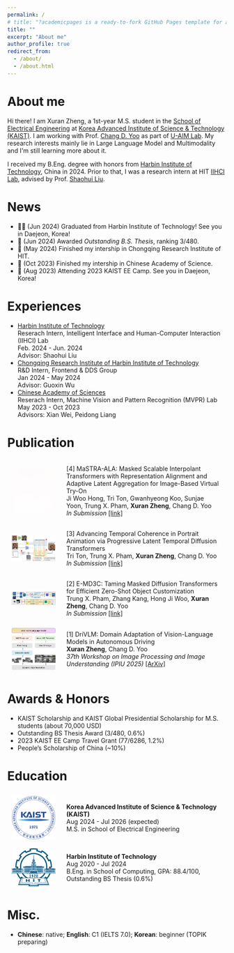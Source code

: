 ```yaml
---
permalink: /
# title: "?academicpages is a ready-to-fork GitHub Pages template for academic personal websites"
title: ""
excerpt: "About me"
author_profile: true
redirect_from:
  - /about/
  - /about.html
---
```


# About me

Hi there! I am Xuran Zheng, a 1st-year M.S. student in the [School of Electrical Engineering](https://ee.kaist.ac.kr/en/) at [Korea Advanced Institute of Science & Technology (KAIST)](https://www.kaist.ac.kr/en/). I am working with Prof. [Chang D. Yoo](http://sanctusfactory.com/family.php) as part of [U-AIM Lab](http://sanctusfactory.com/u-aim/). My research interests mainly lie in Large Language Model and Multimodality and I'm still learning more about it.

<!-- In particular, I leverage HCI and AI techniques to comprehend video content and build interactive technologies that empower users to <strong>create and consume video content</strong> more effectively. -->

I received my B.Eng. degree with honors from [Harbin Institute of Technology](http://en.hit.edu.cn/), China in 2024. Prior to that, I was a research intern at HIT [IIHCI Lab](https://computing.hit.edu.cn/2018/1126/c11289a218424/page.htm), advised by Prof. [Shaohui Liu](https://scholar.google.com/citations?user=mpwos7UAAAAJ&hl=en).

# News

- 👩‍💼 (Jun 2024) Graduated from Harbin Institute of Technology! See you in Daejeon, Korea!<br>
- 📝 (Jun 2024) Awarded <i>Outstanding B.S. Thesis</i>, ranking 3/480.<br>
- 📝 (May 2024) Finished my intership in Chongqing Research Institute of HIT.<br>
- 📝 (Oct 2023) Finished my intership in Chinese Academy of Science.<br>
- 🛫 (Aug 2023) Attending 2023 KAIST EE Camp. See you in Daejeon, Korea!<br>

# Experiences

<ul class="list-item wrapper">
  <li>
    <a href="http://en.hit.edu.cn/">Harbin Institute of Technology</a> <br>
    Reserach Intern, Intelligent Interface and Human-Computer Interaction (IIHCI) Lab <br>
    Feb. 2024 - Jun. 2024 <br>
    Advisor: Shaohui Liu
  </li>
  <li>
    <a href="https://cri.hit.edu.cn/main.htm">Chongqing Research Institute of Harbin Institute of Technology</a> <br>
    R&amp;D Intern, Frontend &amp; DDS Group <br>
    Jan 2024 - May 2024 <br>
    Advisor: Guoxin Wu
  </li>
  <li>
    <a href="https://english.cas.cn/">Chinese Academy of Sciences</a> <br>
    Reserach Intern, Machine Vision and Pattern Recognition (MVPR) Lab <br>
    May 2023 - Oct 2023 <br>
    Advisors: Xian Wei, Peidong Liang
  </li>
</ul>

<style>
.flex-container {
  display: flex;
  align-items: center;
}

.flex-container > div {
  margin: 10px;
  padding:5px;
  align-items: flex-start;
}

.flex-container img {
      max-width: 20%; /* 设置图片最大宽度，根据需要进行调整 */
      margin: 10px;
      /* margin-left: 20px; 图片右边距，可以根据需要调整 */
      /* margin-top: 15px; 图片右边距，可以根据需要调整 */
    }
</style>

# Publication

<div class="flex-container">
  <img src="images/white.jpeg" alt="pic">
  <div>
  [4] MaSTRA-ALA: Masked Scalable Interpolant Transformers with Representation Alignment and Adaptive Latent Aggregation for Image-Based Virtual Try-On <br>
  Ji Woo Hong, Tri Ton, Gwanhyeong Koo, Sunjae Yoon, Trung X. Pham, <b>Xuran Zheng</b>, Chang D. Yoo <br>
  <i>In Submission</i>
  <a href="https://arxiv.org/abs/xxxx.xxxxx">[link]</a> <br>
  </div>
</div>

<div class="flex-container">
  <img src="images/PLaTe.png" alt="pic">
  <div>
  [3] Advancing Temporal Coherence in Portrait Animation via Progressive Latent  Temporal Diffusion Transformers <br>
  Tri Ton, Trung X. Pham, <b>Xuran Zheng</b>, Chang D. Yoo <br>
  <i>In Submission</i>
  <a href="https://arxiv.org/abs/xxxx.xxxxx">[link]</a> <br>
  </div>
</div>

<div class="flex-container">
  <img src="images/E-MD3C.png" alt="pic">
  <div>
  [2] E-MD3C: Taming Masked Diffusion Transformers for Efficient Zero-Shot Object Customization <br>
  Trung X. Pham, Zhang Kang, Hong Ji Woo, <b>Xuran Zheng</b>, Chang D. Yoo <br>
  <i>In Submission</i>
  <a href="https://arxiv.org/abs/xxxx.xxxxx">[link]</a> <br>
  </div>
</div>

<div class="flex-container">
  <img src="images/DriVLM.png" alt="pic">
  <div>
  [1] DriVLM: Domain Adaptation of Vision-Language Models in Autonomous Driving <br>
  <b>Xuran Zheng</b>, Chang D. Yoo <br>
  <i>37th Workshop on Image Processing and Image Understanding (IPIU 2025)</i>
  <a href="https://arxiv.org/abs/2501.05081">[ArXiv]</a> <br>
  </div>
</div>

# Awards & Honors

- KAIST Scholarship and KAIST Global Presidential Scholarship for M.S. students (about 70,000 USD)<br>
- Outstanding BS Thesis Award (3/480, 0.6%)<br>
- 2023 KAIST EE Camp Travel Grant (77/6286, 1.2%)<br>
- People’s Scholarship of China (~10%)<br>

# Education

<div class="flex-container">
  <img src="images/KAIST_logo.png" alt="pic" width="120">
  <div>
  <b>Korea Advanced Institute of Science & Technology (KAIST)</b> <br>
  Aug 2024 - Jul 2026 (expected)<br>
  M.S. in School of Electrical Engineering<br>
  </div>
</div>

<div class="flex-container">
  <img src="images/HIT.png" alt="pic" width="120">
  <div>
  <b>Harbin Institute of Technology</b> <br>
  Aug 2020 - Jul 2024 <br>
  B.Eng. in School of Computing, GPA: 88.4/100, Outstanding BS Thesis (0.6%) <br>
  </div>
</div>

# Misc.

- <b>Chinese</b>: native; <b>English</b>: C1 (IELTS 7.0); <b>Korean</b>: beginner (TOPIK preparing) <br>

<div hidden  style="width:50%;">
<!-- <a href="http://www.clustrmaps.com/map/Jiufengsc.github.io" title="Visit tracker for Jiufengsc.github.io"><img src="//www.clustrmaps.com/map_v2.png?d=WU1e21Wr3it5EdEPQQ961ysHrThSFB_sAcHq5P0B1DA" /></a> -->
<script type="text/javascript" id="clustrmaps" src="//clustrmaps.com/map_v2.js?d=WU1e21Wr3it5EdEPQQ961ysHrThSFB_sAcHq5P0B1DA"></script>
<script type="text/javascript" src="//rf.revolvermaps.com/0/0/7.js?i=5iffew9vddy&amp;m=0&amp;c=ff0000&amp;cr1=ffffff&amp;sx=0" async="async"></script>
<!-- Google tag (gtag.js) -->
<!-- <script async src="https://www.googletagmanager.com/gtag/js?id=G-MPEZ7VWJR6"></script> -->
<script>
  window.dataLayer = window.dataLayer || [];
  function gtag(){dataLayer.push(arguments);}
  gtag('js', new Date());

gtag('config', 'G-MPEZ7VWJR6');
</script>

</div>

